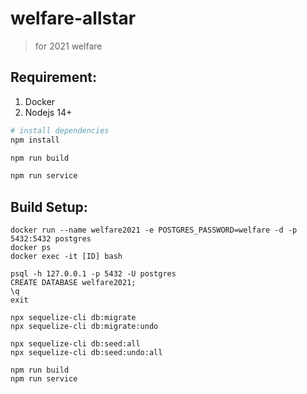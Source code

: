 # welfare-allstar

> for 2021 welfare


## Requirement:

1. Docker
2. Nodejs 14+

``` bash
# install dependencies
npm install

npm run build

npm run service
```


## Build Setup:
```
docker run --name welfare2021 -e POSTGRES_PASSWORD=welfare -d -p 5432:5432 postgres
docker ps
docker exec -it [ID] bash

psql -h 127.0.0.1 -p 5432 -U postgres
CREATE DATABASE welfare2021;
\q
exit

npx sequelize-cli db:migrate
npx sequelize-cli db:migrate:undo

npx sequelize-cli db:seed:all
npx sequelize-cli db:seed:undo:all

npm run build
npm run service
```
